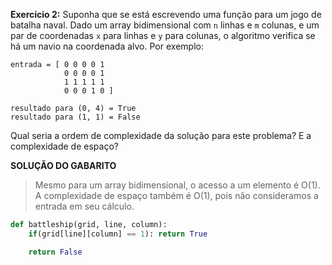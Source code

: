 **Exercício 2:** Suponha que se está escrevendo uma função para um jogo de batalha naval. Dado um array bidimensional com `n` linhas e `m` colunas, e um par de coordenadas `x` para linhas e `y` para colunas, o algoritmo verifica se há um navio na coordenada alvo. Por exemplo:

```
entrada = [ 0 0 0 0 1
            0 0 0 0 1
            1 1 1 1 1
            0 0 0 1 0 ]

resultado para (0, 4) = True
resultado para (1, 1) = False
```

Qual seria a ordem de complexidade da solução para este problema? E a complexidade de espaço?

**SOLUÇÃO DO GABARITO**

> Mesmo para um array bidimensional, o acesso a um elemento é O(1). A complexidade de espaço também é O(1), pois não consideramos a entrada em seu cálculo.

```py
def battleship(grid, line, column):
    if(grid[line][column] == 1): return True

    return False
```
